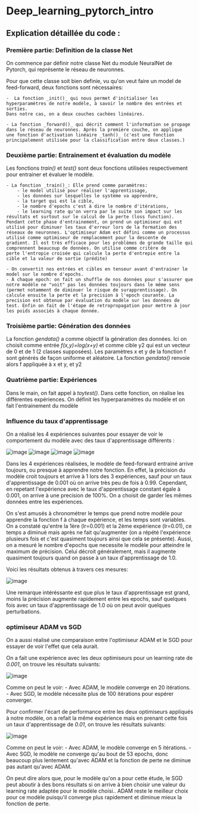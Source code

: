 # Deep_learning_pytorch_intro

## Explication détaillée du code :

### Première partie: Definition de la classe Net

On commence par définir notre classe Net du module NeuralNet de Pytorch, qui représente le réseau de neuronnes.

Pour que cette classe soit bien definie, vu qu'on veut faire un model de feed-forward, deux fonctions sont nécessaires:

    -  La fonction _init()_ qui nous permet d'initialiser les hyperparamètres de notre modèle, à savoir le nombre des entrées et sorties.
    Dans notre cas, on a deux couches cachées linéaires.

    - La fonction _forward()_ qui décrit comment l'information se propage dans le réseau de neuronnes. Après la première couche, on applique
    une fonction d'activation linéaire _tanh()_ (c'est une fonction principalement utilisée pour la classification entre deux classes.)

### Deuxième partie: Entrainement et évaluation du modèle

Les fonctions _train()_ et _test()_ sont deux fonctions utilisées respectivement pour entrainer et évaluer le modèle.

    - La fonction _train()_: Elle prend comme paramètres:
        - le model utilisé pour réaliser l'apprentissage,
        - les données sur lesquelles le système va apprendre,
        - la target qui est la cible,
        - le nombre d'epochs c'est à dire le nombre d'itérations,
        - le learning rate qu'on verra par le suite son impact sur les résultats et surtout sur le calcul de la perte (loss function).
    Pendant cette phase d'entrainement, on prend un optimiseur qui est utilisé pour diminuer les taux d'erreur lors de la formation des
    réseaux de neuronnes. L'optimiseur Adam est défini comme un processus utilisé comme optimiseur de remplacement pour la descente de
    gradient. Il est très efficace pour les problèmes de grande taille qui comprennent beaucoup de données. On utilise comme critère de
    perte l'entropie croisée qui calcule la perte d'entrepie entre la cible et la valeur de sortie (prédite)

    - On convertit nos entrées et cibles en tenseur avant d'entrainer le model sur le nombre d'epochs.
    - À chaque epoch: on fait un shuffle de nos données pour s'assurer que notre modèle ne "voit" pas les données toujours dans le même sens
    (permet notamment de diminuer le risque de surapprentissage). On calcule ensuite la perte et la precision à l'epoch courante. La
    precision est obtenue par évaluation du modèle sur les données de test. Enfin on fait de l'étape de retropropagation pour mettre à jour
    les poids associés à chaque donnée.

### Troisième partie: Génération des données

La fonction _gendata()_ a comme objectif la génération des données. Ici on choisit comme entrée _f(x,y)=log(x+y)_ et comme cible y2 qui est un vecteur de 0 et de 1 (2 classes supposées). Les paramètres x et y de la fonction f sont générés de façon uniforme et aléatoire.
La fonction _gendata()_ renvoie alors f appliquée à x et y, et y2

### Quatrième partie: Expériences

Dans le main, on fait appel à _toytest()_. Dans cette fonction, on réalise les différentes expériences. On définit les
hyperparamètres du modèle et on fait l'entrainement du modèle




### Influence du taux d'apprentissage

On a réalisé les 4 expériences suivantes pour essayer de voir le comportement du modèle avec des taux d'apprentissage différents :

![image](Experience_1.png)
![image](Experience_2.png)
![image](Experience_3.png)
![image](Experience_4.png)

Dans les 4 expériences réalisées, le modèle de feed-forward entrainé arrive toujours, ou presque à apprendre notre fonction. En effet, la
précision du modèle croit toujours et arrive à 1 lors des 3 expériences, sauf pour un taux d'apprentissage de 0.001 où on arrive très peu de
fois à 0.99. Cependant, en repetant l'expérience avec le taux d'apprentissage constant égale à 0.001, on arrive à une precision de 100%.
On a choisit de garder les mêmes données entre les expériences.

On s'est amusés à chronométrer le temps que prend notre modèle pour apprendre la fonction f à chaque expérience, et les temps sont variables.
On a constaté qu'entre la 1ère (lr=0.001) et la 2ème expérience (lr=0.01), ce temps a diminué mais après ne fait qu'augmenter (on a répété
l'expérience plusieurs fois et c'est quasiment toujours ainsi que cela se présente).
Aussi, on a mesuré le nombre d'epochs que necessite le modèle pour atteindre le maximum de précision. Celui décroit généralement, mais il
augmente quasiment toujours quand on passe à un taux d'apprentissage de 1.0.

Voici les résultats obtenus à travers ces mesures:

![image](Runtime&NbEpoch.png)

Une remarque intéréssante est que plus le taux d'apprentissage est grand, moins la précision augmente rapidement entre les epochs, sauf
quelques fois avec un taux d'apprentissage de 1.0 où on peut avoir quelques perturbations.

### optimiseur ADAM vs SGD

On a aussi réalisé une comparaison entre l'optimiseur ADAM et le SGD pour essayer de voir l'effet que cela aurait.

On a fait une expérience avec les deux optimiseurs pour un learning rate de *0.001*, on trouve les résultats suivants:

![image](Comparaison_SGD_ADAM_1.png)

Comme on peut le voir:
    - Avec ADAM, le modèle converge en 20 itérations.
    - Avec SGD, le modèle nécessite plus de 100 itérations pour espérer converger.
    
Pour confirmer l'écart de performance entre les deux optimiseurs appliqués à  notre modèle, on a refait la même expérience mais en
prenant cette fois un taux d'apprentissage de *0.01*, on trouve les résultats suivants:

![image](Comparaison_SGD_ADAM_2.png)

Comme on peut le voir:
    - Avec ADAM, le modèle converge en 5 itérations.
    - Avec SGD, le modèle ne converge qu'au bout de 53 epochs, donc beaucoup plus lentement qu'avec ADAM et la fonction de perte ne diminue
    pas autant qu'avec ADAM.
    

On peut dire alors que, pour le modèle qu'on a pour cette étude, le SGD peut aboutir à des bons résultats si on arrive à bien choisir une 
valeur du learning rate adaptée pour le modèle choisi.. ADAM reste le meilleur choix pour ce modèle puisqu'il converge plus rapidement et
diminue mieux la fonction de perte.